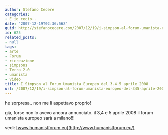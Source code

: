 ```yaml
---
author: Stefano Cecere
categories:
- E io cecio..
date: "2007-12-19T02:36:56Z"
guid: http://stefanocecere.com/2007/12/19/i-simpson-al-forum-umanista-europeo-del-345-aprile-2008/
id: 625
related_posts:
- null
tags:
- arte
- Forum
- ricreazione
- simpsons
- Terra 2.0
- umanista
- video
title: I Simpson al Forum Umanista Europeo del 3.4.5 aprile 2008
url: /2007/12/19/i-simpson-al-forum-umanista-europeo-del-345-aprile-2008/
---
```


he sorpresa.. non me li aspettavo proprio!

già, forse non lo avevo ancora annunciato. il 3,4 e 5 aprile 2008 il forum umanista europeo sarà a milano!!!
  
vedi: [www.humanistforum.eu](http://www.humanistforum.eu/)